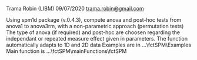 Trama Robin (LIBM) 09/07/2020
trama.robin@gmail.com


Using spm1d package (v.0.4.3), compute anova and post-hoc tests from anova1 to anova3rm, with a non-parametric approach (permutation tests)
The type of anova (if required) and post-hoc are choosen regarding the independant or repeated measure effect given in parameters.
The function automatically adapts to 1D and 2D data
Examples are in ...\fctSPM\Examples
Main function is ...\fctSPM\mainFunctions\fctSPM
